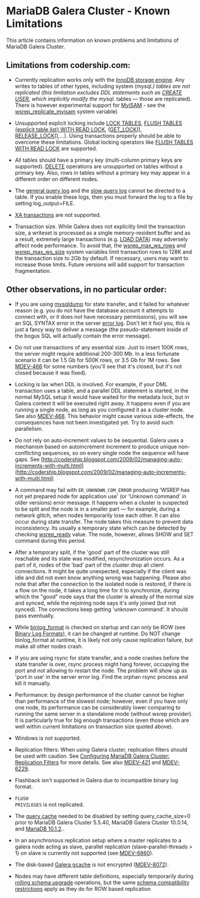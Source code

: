 # MariaDB Galera Cluster - Known Limitations

This article contains information on known problems and limitations of MariaDB Galera Cluster.

## Limitations from codership.com:

- Currently replication works only with the [InnoDB storage engine](/kb/en/xtradb-and-innodb/). Any writes
  to tables of other types, including system (mysql.*) tables are not
  replicated (this limitation excludes DDL statements such as [CREATE USER](/sql-statements-structure/sql-statements/account-management-sql-commands/create-user/),  which implicitly modify the mysql.* tables <span>—</span> those are replicated). There is however experimental support for [MyISAM](/kb/en/myisam/) - see the [wsrep_replicate_myisam](/kb/en/galera-cluster-system-variables/#wsrep_replicate_myisam) system variable)

- Unsupported explicit locking include [LOCK TABLES](/kb/en/transactions-lock/), [FLUSH TABLES {explicit table list} WITH READ LOCK](/sql-statements-structure/sql-statements/administrative-sql-statements/flush-commands/flush/), ([GET_LOCK()](/built-in-functions/secondary-functions/miscellaneous-functions/get_lock/), [RELEASE_LOCK()](/built-in-functions/secondary-functions/miscellaneous-functions/release_lock/),…). Using transactions properly should be able to overcome these limitations. Global locking operators like [FLUSH TABLES WITH READ LOCK](/sql-statements-structure/sql-statements/administrative-sql-statements/flush-commands/flush/) are supported.

- All tables should have a primary key (multi-column primary keys are supported). [DELETE](/sql-statements-structure/sql-statements/data-manipulation/changing-deleting-data/delete/) operations are unsupported on tables without a primary key. Also, rows in tables without a primary key may appear in a different order on different nodes.

- The [general query log](/mariadb-administration/server-monitoring-logs/general-query-log/) and the [slow query log](/mariadb-administration/server-monitoring-logs/slow-query-log/) cannot be directed to a table. If you enable these logs, then you must forward the log to a file by setting <a undefined>log_output=FILE</a>.

- [XA transactions](/sql-statements-structure/sql-statements/transactions/xa-transactions/) are not supported.

- Transaction size. While Galera does not explicitly limit the transaction
  size, a writeset is processed as a single memory-resident buffer and as a
  result, extremely large transactions (e.g. [LOAD DATA](/kb/en/load-data/)) may adversely affect
  node performance. To avoid that, the [wsrep_max_ws_rows](/kb/en/galera-cluster-system-variables/#wsrep_max_ws_rows) and [wsrep_max_ws_size](/kb/en/galera-cluster-system-variables/#wsrep_max_ws_size) system
  variables limit transaction rows to 128K and the transaction size to 2Gb by
  default. If necessary, users may want to increase those limits. Future versions
  will add support for transaction fragmentation.

## Other observations, in no particular order:

- If you are using [mysqldump](/clients-utilities/backup-restore-and-import-clients/mysqldump/) for state transfer, and it failed for whatever
  reason (e.g. you do not have the database account it attempts to connect
  with, or it does not have necessary permissions), you will see an SQL SYNTAX
  error in the server [error log](/mariadb-administration/server-monitoring-logs/error-log/). Don't let it fool you, this is just a fancy
  way to deliver a message (the pseudo-statement inside of the bogus SQL will
  actually contain the error message).

- Do not use transactions of any essential size. Just to insert 100K rows, the
  server might require additional 200-300 Mb. In a less fortunate scenario it
  can be 1.5 Gb for 500K rows, or 3.5 Gb for 1M rows. See [MDEV-466](https://jira.mariadb.org/browse/MDEV-466) for some
  numbers (you'll see that it's closed, but it's not closed because it was
  fixed).

- Locking is lax when DDL is involved. For example, if your DML transaction
  uses a table, and a parallel DDL statement is started, in the normal MySQL
  setup it would have waited for the metadata lock, but in Galera context it
  will be executed right away. It happens even if you are running a single
  node, as long as you configured it as a cluster node. See also [MDEV-468](https://jira.mariadb.org/browse/MDEV-468). This
  behavior might cause various side-effects, the consequences have not been
  investigated yet. Try to avoid such parallelism.

- Do not rely on auto-increment values to be sequential. Galera uses a
  mechanism based on autoincrement increment to produce unique non-conflicting
  sequences, so on every single node the sequence will have gaps. See
  [http://codership.blogspot.com/2009/02/managing-auto-increments-with-multi.html](http://codership.blogspot.com/2009/02/managing-auto-increments-with-multi.html)

- A command may fail with <code class="fixed" style="white-space:pre-wrap">ER_UNKNOWN_COM_ERROR</code> producing 'WSREP has not yet prepared node for application use' (or 'Unknown command' in older versions) error message. It happens when a cluster is suspected to be split and the node is in a smaller part <span>—</span> for example, during a network glitch, when nodes temporarily lose each other. It can also occur during state transfer. The node takes this measure to prevent data inconsistency. Its usually a temporary state which can be detected by checking [wsrep_ready](/kb/en/galera-cluster-status-variables/#wsrep_ready) value. The node, however, allows SHOW and SET command during this period.

- After a temporary split, if the 'good' part of the cluster was still
  reachable and its state was modified, resynchronization occurs. As a part of
  it, nodes of the 'bad' part of the cluster drop all client connections. It
  might be quite unexpected, especially if the client was idle and did not even
  know anything wrong was happening. Please also note that after the connection
  to the isolated node is restored, if there is a flow on the node, it takes a
  long time for it to synchronize, during which the "good" node says that the
  cluster is already of the normal size and synced, while the rejoining node
  says it's only joined (but not synced). The connections keep getting 'unknown
  command'. It should pass eventually.

- While [binlog_format](/kb/en/replication-and-binary-log-server-system-variables/#binlog_format) is checked on startup and can only be ROW (see [Binary Log Formats](/mariadb-administration/server-monitoring-logs/binary-log/binary-log-formats/)), it can be changed at runtime. Do NOT change binlog_format at runtime, it is likely not only cause replication failure, but make all other nodes crash.

- If you are using rsync for state transfer, and a node crashes before the
  state transfer is over, rsync process might hang forever, occupying the port
  and not allowing to restart the node. The problem will show up as 'port in
  use' in the server error log. Find the orphan rsync process and kill it
  manually.

- Performance: by design performance of the cluster cannot be higher than
  performance of the slowest node; however, even if you have only one node, its
  performance can be considerably lower comparing to running the same server in
  a standalone mode (without wsrep provider). It is particularly true for big
  enough transactions (even those which are well within current limitations on
  transaction size quoted above).

- Windows is not supported.

- Replication filters: When using Galera cluster, replication filters should be used with caution. See [Configuring MariaDB Galera Cluster: Replication Filters](/kb/en/configuring-mariadb-galera-cluster/#replication-filters) for more details. See also [MDEV-421](https://jira.mariadb.org/browse/MDEV-421) and [MDEV-6229](https://jira.mariadb.org/browse/MDEV-6229).

- Flashback isn't supported in Galera due to incompatible binary log format.

- <code class="fixed" style="white-space:pre-wrap">FLUSH PRIVILEGES</code> is not replicated.

- The [query cache](/replication/optimization-and-tuning/buffers-caches-and-threads/query-cache/) needed to be disabled by setting <a undefined>query_cache_size=0</a> prior to MariaDB Galera Cluster 5.5.40, MariaDB Galera Cluster 10.0.14, and [MariaDB 10.1.2](/kb/en/mariadb-1012-release-notes/)..

- In an asynchronous replication setup where a master replicates to a galera node acting as slave, parallel replication (slave-parallel-threads &gt; 1) on slave is currently not supported (see [MDEV-6860](https://jira.mariadb.org/browse/MDEV-6860)).

- The disk-based [Galera gcache](https://galeracluster.com/library/documentation/state-transfer.html#write-set-cache-gcache) is not encrypted ([MDEV-8072](https://jira.mariadb.org/browse/MDEV-8072)).

- Nodes may have different table definitions, especially temporarily during [rolling schema upgrade](/kb/en/galera-cluster-system-variables/#wsrep_osu_method) operations, but the same [schema compatibility restrictions](/replication/standard-replication/replication-when-the-master-and-slave-have-different-table-definitions/) apply as they do for ROW  based replication